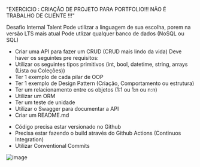 "EXERCICIO : CRIAÇÃO DE PROJETO PARA PORTFOLIO!!! NÃO É TRABALHO DE CLIENTE !!!"


Desafio Internal Talent
Pode utilizar a linguagem de sua escolha, porem na versão LTS mais atual
Pode utlizar qualquer banco de dados (NoSQL ou SQL)



- Criar uma API para fazer um CRUD (CRUD mais lindo da vida)
Deve haver os seguintes pre requisitos:
- Utilizar os seguintes tipos primitivos (int, bool, datetime, string, arrays (Lista ou Coleções))
- Ter 1 exemplo de cada pilar de OOP
- Ter 1 exemplo de Design Pattern (Criação, Comportamento ou estrutura)
- Ter um relacionamento entre os objetos (1:1 ou 1:n ou n:n)
- Utilizar um ORM
- Ter um teste de unidade
- Utilizar o Swagger para documentar a API
- Criar um README.md
  
 * Código precisa estar versionado no Github
 * Precisa estar fazendo o build através do Github Actions (Continuos Integration)
 * Utilizar Conventional Commits


 ![image](https://user-images.githubusercontent.com/47535842/193291765-4bcb0793-4912-4359-8c95-95b691f06c8d.png)

